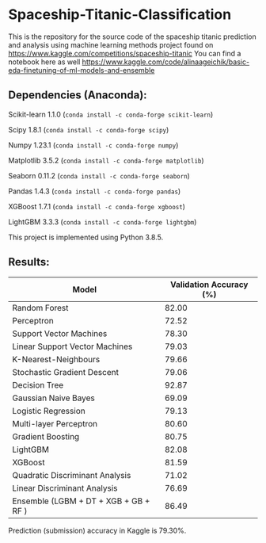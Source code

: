 # Spaceship-Titanic-Classification
This is the repository for the source code of the spaceship titanic prediction and analysis using machine learning methods project found on https://www.kaggle.com/competitions/spaceship-titanic You can find a notebook here as well https://www.kaggle.com/code/alinaageichik/basic-eda-finetuning-of-ml-models-and-ensemble  
## Dependencies (Anaconda):  

Scikit-learn 1.1.0 (`conda install -c conda-forge scikit-learn`)  

Scipy 1.8.1 (`conda install -c conda-forge scipy`)  

Numpy 1.23.1 (`conda install -c conda-forge numpy`)  

Matplotlib 3.5.2 (`conda install -c conda-forge matplotlib`)  

Seaborn 0.11.2 (`conda install -c conda-forge seaborn`)  

Pandas 1.4.3 (`conda install -c conda-forge pandas`)    

XGBoost 1.7.1 (`conda install -c conda-forge xgboost`)  

LightGBM 3.3.3 (`conda install -c conda-forge lightgbm`) 

This project is implemented using Python 3.8.5.

## Results:  

| Model | Validation Accuracy (%) | 
| --- | --- |  
| Random Forest | 82.00 |
| Perceptron | 72.52 |  
| Support Vector Machines | 78.30 | 
| Linear Support Vector Machines | 79.03 | 
| K-Nearest-Neighbours | 79.66 | 
| Stochastic Gradient Descent | 79.06 | 
| Decision Tree | 92.87 | 
| Gaussian Naive Bayes | 69.09 | 
| Logistic Regression | 79.13 |
| Multi-layer Perceptron | 80.60 |
| Gradient Boosting | 80.75 |
| LightGBM | 82.08 |
| XGBoost | 81.59 |
| Quadratic Discriminant Analysis | 71.02 |
| Linear Discriminant Analysis | 76.69 |
| Ensemble (LGBM + DT + XGB + GB + RF ) | 86.49 |

Prediction (submission) accuracy in Kaggle is 79.30%.
